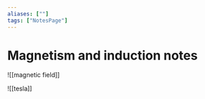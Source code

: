 ```yaml
---
aliases: [""]
tags: ["NotesPage"]
---
```


# Magnetism and induction notes
![[magnetic field]]

![[tesla]]

